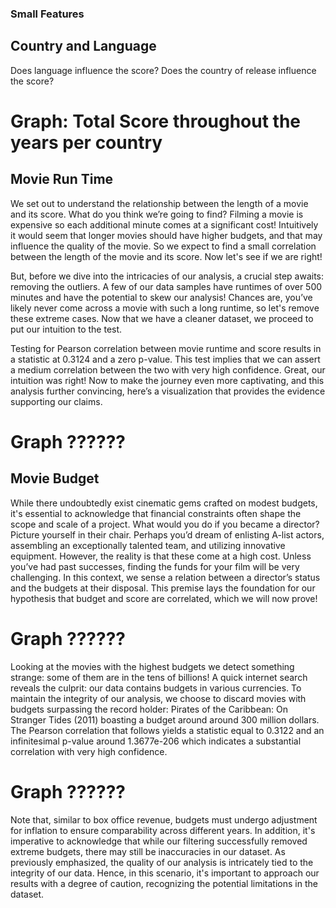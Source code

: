 ### Small Features

## Country and Language

Does language influence the score? Does the country of release influence the score?

# Graph: Total Score throughout the years per country

## Movie Run Time 

We set out to understand the relationship between the length of a movie and its score. What do you think we’re going to find? Filming a movie is expensive so each additional minute comes at a significant cost! Intuitively it would seem that longer movies should have higher budgets, and that may influence the quality of the movie. So we expect to find a small correlation between the length of the movie and its score. Now let's see if we are right!

But, before we dive into the intricacies of our analysis, a crucial step awaits: removing the outliers. A few of our data samples have runtimes of over 500 minutes and have the potential to skew our analysis! Chances are, you’ve likely never come across a movie with such a long runtime, so let's remove these extreme cases. Now that we have a cleaner dataset, we proceed to put our intuition to the test. 

Testing for Pearson correlation between movie runtime and score results in a statistic at 0.3124 and a zero p-value. This test implies that we can assert a medium correlation between the two with very high confidence. Great, our intuition was right! Now to make the journey even more captivating, and this analysis further convincing, here’s a visualization that provides the evidence supporting our claims.

# Graph ??????

## Movie Budget

While there undoubtedly exist cinematic gems crafted on modest budgets, it's essential to acknowledge that financial constraints often shape the scope and scale of a project. What would you do if you became a director? Picture yourself in their chair. Perhaps you’d dream of enlisting A-list actors, assembling an exceptionally talented team, and utilizing innovative equipment. However, the reality is that these come at a high cost. Unless you’ve had past successes, finding the funds for your film will be very challenging. In this context, we sense a relation between a director’s status and the budgets at their disposal. This premise lays the foundation for our hypothesis that budget and score are correlated, which we will now prove!

# Graph ??????

Looking at the movies with the highest budgets we detect something strange: some of them are in the tens of billions! A quick internet search reveals the culprit: our data contains budgets in various currencies. To maintain the integrity of our analysis, we choose to discard movies with budgets surpassing the record holder: Pirates of the Caribbean: On Stranger Tides (2011) boasting a budget around around 300 million dollars. The Pearson correlation that follows yields a statistic equal to 0.3122 and an infinitesimal p-value around 1.3677e-206 which indicates a substantial correlation with very high confidence. 

# Graph ??????

Note that, similar to box office revenue, budgets must undergo adjustment for inflation to ensure comparability across different years. In addition, it's imperative to acknowledge that while our filtering successfully removed extreme budgets, there may still be inaccuracies in our dataset. As previously emphasized, the quality of our analysis is intricately tied to the integrity of our data. Hence, in this scenario, it's important to approach our results with a degree of caution, recognizing the potential limitations in the dataset.

